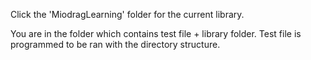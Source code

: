 Click the 'MiodragLearning' folder for the current library.

You are in the folder which contains test file + library folder.
Test file is programmed to be ran with the directory structure.
